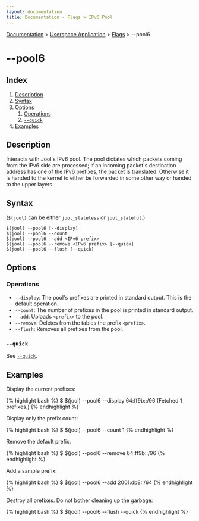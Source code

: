 ```yaml
---
layout: documentation
title: Documentation - Flags > IPv6 Pool
---
```


[Documentation](doc-index.html) > [Userspace Application](doc-index.html#userspace-application) > [Flags](usr-flags.html) > \--pool6

# \--pool6

## Index

1. [Description](#description)
2. [Syntax](#syntax)
3. [Options](#options)
   1. [Operations](#operations)
   2. [`--quick`](#quick)
4. [Examples](#examples)

## Description

Interacts with Jool's IPv6 pool. The pool dictates which packets coming from the IPv6 side are processed; if an incoming packet's destination address has one of the IPv6 prefixes, the packet is translated. Otherwise it is handed to the kernel to either be forwarded in some other way or handed to the upper layers.

## Syntax

(`$(jool)` can be either `jool_stateless` or `jool_stateful`.)

	$(jool) --pool6 [--display]
	$(jool) --pool6 --count
	$(jool) --pool6 --add <IPv6 prefix>
	$(jool) --pool6 --remove <IPv6 prefix> [--quick]
	$(jool) --pool6 --flush [--quick]

## Options

### Operations

* `--display`: The pool's prefixes are printed in standard output. This is the default operation.
* `--count`: The number of prefixes in the pool is printed in standard output.
* `--add`: Uploads `<prefix>` to the pool.
* `--remove`: Deletes from the tables the prefix `<prefix>`.
* `--flush`: Removes all prefixes from the pool.

### `--quick`

See [`--quick`](usr-flags-quick.html).

## Examples

Display the current prefixes:

{% highlight bash %}
$ $(jool) --pool6 --display
64:ff9b::/96
  (Fetched 1 prefixes.)
{% endhighlight %}

Display only the prefix count:

{% highlight bash %}
$ $(jool) --pool6 --count
1
{% endhighlight %}

Remove the default prefix:

{% highlight bash %}
$ $(jool) --pool6 --remove 64:ff9b::/96
{% endhighlight %}

Add a sample prefix:

{% highlight bash %}
$ $(jool) --pool6 --add 2001:db8::/64
{% endhighlight %}

Destroy all prefixes. Do not bother cleaning up the garbage:

{% highlight bash %}
$ $(jool) --pool6 --flush --quick
{% endhighlight %}

